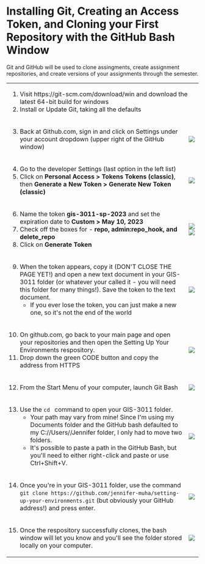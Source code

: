 # Installing Git, Creating an Access Token, and Cloning your First Repository with the GitHub Bash Window
Git and GitHub will be used to clone assingments, create assignment repositories, and create versions of your assignments through the semester.

<table><tbody><tr><td colspan="2">
<ol><li>Visit https://git-scm.com/download/win and download the latest 64-bit build for windows
  <li>Install or Update Git, taking all the defaults</ol></td></tr>
<tr><td>
  <ol start="3"><li>Back at Github.com, sign in and click on Settings under your account dropdown (upper right of the GitHub window)</td><td>
<img  src="https://lh3.googleusercontent.com/pw/AL9nZEV7OZS9rP6dKemGXc8WxS3iLO8JfeOgJizDBROP80BmX4BNwpkaNVoKPrL4C2lvOkpnshsiDsU_JCaouSEtKSZalJvUBksKY7TwSVCQi8lqHdsj_yS9nUP735b7zHxR7uvXJ1HW7pRAO_lpSfwxkwoF=w536-h631-no?authuser=0" /></td></tr>

<tr><td><ol start="4"><li>Go to the developer Settings (last option in the left list)
<li>Click on <strong>Personal Access > Tokens Tokens (classic)</strong>, then <strong>Generate a New Token > Generate New Token (classic)</strong></td><td>
<img src="https://lh3.googleusercontent.com/pw/AL9nZEUuxQXDw6TmbUqNUHAeFx9WlN7am-ack0UvNumA9HBbXTDLgG8xeJqWaj5OBoahDdTdw2DCRWLYS5m7tmH2WAEEYHHe5_RAWWHrgOSlD8WPlAg2CD-_ppUs_QfkGRmEHAWIKu3llq8NVP2feCcLb5Lc=w1164-h454-no?authuser=0" /></td></tr>

<tr><td><ol start="6"><li>Name the token <strong>gis-3011-sp-2023</strong> and set the expiration date to <strong>Custom > May 10, 2023</strong>
<li>Check off the boxes for - <strong>repo, admin:repo_hook, and delete_repo</strong>
  <li>Click on <strong>Generate Token</strong></td><td><img src="https://lh3.googleusercontent.com/pw/AL9nZEUMh9U9mMHxxyv8e25pcVTB5D3MV22MQ-6AOb_lR7DIM_w2yBtG4agKwcUdOUC6BxSMWWlv0HkAuvPVrD8A8T3dvXH9Z0-wcoqL-Idh1voLTmRxW0u-D1OawH_vj4pUm7NsuBkBgfFk0jP5LJiljGhs=w788-h949-no?authuser=0" /><img src="https://lh3.googleusercontent.com/pw/AL9nZEUsw-3VlOkOhPNnmBI3tBFSvovvO1fQpZLLnEOdbh-o_YymtspgMjOkfDbxhWJzbvWDuE-vaVh0u2aViC7qLbZGYJwuYPlAKMtLT0llPdK-oeF9uNQfdGAeXCpJtNgNN2ZTEkmskeYLnmVDuCOvOnbj=w789-h621-no?authuser=0" /></td></tr>
    
<tr><td><ol start="9">    
<li>When the token appears, copy it (DON'T CLOSE THE PAGE YET!) and open a new text document in your GIS-3011 folder (or whatever your called it - you will need this folder for many things!). Save the token to the text document. 
<ul><li>If you ever lose the token, you can just make a new one, so it's not the end of the world</ul></ol></td><td>
<img src="https://lh3.googleusercontent.com/pw/AL9nZEWgR_QJdNW9iDKygsdD32izp_VK2t9PmIrdxPp1WwpwTHWYrqZK2Yrz8J92jCh2AZIQDCyBsdH6uqs6kVExOfsqjRhJs9vkbBw-_gKW5Wijmj1TS_KlSUu-ctEAnE_l8yfAdaFc_jiyKDQ8FJrDIxo3=w1134-h320-no?authuser=0" />
</td></tr>
     <tr><td><ol start="10"><li>On github.com, go back to your main page and open your repositories and then open the Setting Up Your Environments respository.</li>
       <li>Drop down the green CODE button and copy the address from HTTPS</td><td>
<img src="https://lh3.googleusercontent.com/pw/AL9nZEUMjHg8sfB9lexMCC4VUQeKU6enPcBQ_J0DNAEScwd0WVd4DnXzcYMk8QyrrYhacFVWbuTKt-20oE00UUkK7bt5FmuuVT82X8_oMi4osbOHWLF4qBNHneQzSd4gjBl1mzUCdwqrYqLLbrpcTgd8x_1I=w1896-h754-no?authuser=0" /></td></tr>
  
  <tr><td><ol start="12"><li>From the Start Menu of your computer, launch Git Bash</li></td><td>
<img src="https://lh3.googleusercontent.com/pw/AL9nZEXBnjuDWdgoIuiKFkZjMPWSveeQEjSdeEe5nBOp7iV6A2ARMFGCdfuuQJMqDNGaNO303B5BiXL8MQeTjYTqh7bFMWYzJ3dWSdwM_jo8mkxHgeOl7od-u37Ffvl41rM1XZCqkuCSsAjf0bavzMY5iO3s=w833-h681-no?authuser=0" /></td></tr>
   
  <tr><td><ol start="13"><li>Use the <code>cd </code> command to open your GIS-3011 folder. <ul><li>Your path may vary from mine! Since I'm using my Documents folder and the GitHub bash defaulted to my C://Users//Jennifer folder, I only had to move two folders.</li><li>It's possible to paste a path in the GitHub Bash, but you'll need to either right-click and paste or use Ctrl+Shift+V.</li></td><td>
<img src="https://lh3.googleusercontent.com/pw/AL9nZEVpZYdj9qTAalWBV-6ItQObr-lycUNfTMihcRIGLr5lzccJFx440-V3I83HPYxwvYcBy0LMOlMORwOsGuFpRc9MCZUn4_DCPKamgA5vX4_uJdU_ebOwRhgNQqnmLuTH10VOvcdA9miUJbQZl60A98im=w882-h370-no?authuser=0" /></td></tr>
    <tr><td><ol start="14"><li>Once you're in your GIS-3011 folder, use the command <code>git clone https://github.com/jennifer-muha/setting-up-your-environments.git</code> (but obviously your GitHub address!) and press enter.</li></td><td>
<img src="https://lh3.googleusercontent.com/pw/AL9nZEXqxaXLQvmK60yoTXpOZxU-5Rii7KcPDe7P34GCo0v2y9gOHkR5VYPKPEjJENDKhiW-bA1rgBToa9FQ9asDutM5AWDCAL-Azqf4H8F8v-oygqpv59I-X1VvBYosV0xoKI41AO6Y6bnIRwjaWMKcOPUa=w882-h370-no?authuser=0" /></td></tr>
    <tr><td><ol start="15"><li>Once the respository successfully clones, the bash window will let you know and you'll see the folder stored locally on your computer.</li></td><td>
<img src="https://lh3.googleusercontent.com/pw/AL9nZEV7TlFvr2PHxAKsLQq_f-YG11kaHVdRGOFPuFeMxNxjDMpgMT1ZjGnNFTlh7N8Clw2MhgGeJ2qtCzSUDnQndO8RfM-FySmDQPe01RZCOe-YRSqhBOc8Sza5nwVez0jmc98DFHgwHDsvLmZRlzYB89Le=w882-h370-no?authuser=0" /></td></tr>
</tbody></table>
